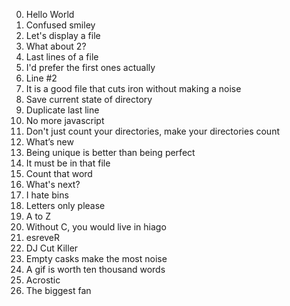 0. Hello World
1. Confused smiley
2. Let's display a file
3. What about 2? 
4. Last lines of a file 
5. I'd prefer the first ones actually
6. Line #2 
7. It is a good file that cuts iron without making a noise 
8. Save current state of directory 
9. Duplicate last line
10. No more javascript
11. Don't just count your directories, make your directories count
12. What’s new 
13. Being unique is better than being perfect
14. It must be in that file
15. Count that word 
16. What's next?
17. I hate bins 
18. Letters only please
19. A to Z
20. Without C, you would live in hiago
21. esreveR
22. DJ Cut Killer
23. Empty casks make the most noise
24. A gif is worth ten thousand words
25. Acrostic
26. The biggest fan 

